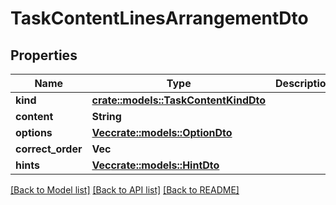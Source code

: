 # TaskContentLinesArrangementDto

## Properties

Name | Type | Description | Notes
------------ | ------------- | ------------- | -------------
**kind** | [**crate::models::TaskContentKindDto**](TaskContentKindDto.md) |  | 
**content** | **String** |  | 
**options** | [**Vec<crate::models::OptionDto>**](OptionDto.md) |  | 
**correct_order** | **Vec<u16>** |  | 
**hints** | [**Vec<crate::models::HintDto>**](HintDto.md) |  | 

[[Back to Model list]](../README.md#documentation-for-models) [[Back to API list]](../README.md#documentation-for-api-endpoints) [[Back to README]](../README.md)


